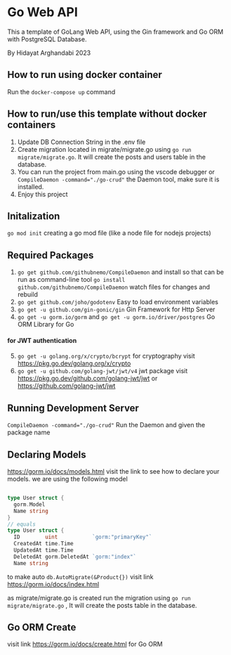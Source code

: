 # Go Web API

This a template of GoLang Web API, using the Gin framework and Go ORM with PostgreSQL Database.

By Hidayat Arghandabi 2023

## How to run using docker container

Run the `docker-compose up` command

## How to run/use this template without docker containers

1. Update DB Connection String in the .env file
2. Create migration located in migrate/migrate.go using `go run migrate/migrate.go`. It will create the posts and users table in the database.
3. You can run the project from main.go using the vscode debugger or `CompileDaemon -command="./go-crud"` the Daemon tool, make sure it is installed.
4. Enjoy this project

## Initalization

`go mod init` creating a go mod file (like a node file for nodejs projects)

## Required Packages

1.  `go get github.com/githubnemo/CompileDaemon` and install so that can be run as command-line tool `go install github.com/githubnemo/CompileDaemon` watch files for changes and rebuild
2.  `go get github.com/joho/godotenv` Easy to load environment variables
3.  `go get -u github.com/gin-gonic/gin` Gin Framework for Http Server
4.  `go get -u gorm.io/gorm` and `go get -u gorm.io/driver/postgres` Go ORM Library for Go

#### for JWT authentication

5. `go get -u golang.org/x/crypto/bcrypt` for cryptography visit https://pkg.go.dev/golang.org/x/crypto
6. `go get -u github.com/golang-jwt/jwt/v4` jwt package visit https://pkg.go.dev/github.com/golang-jwt/jwt or https://github.com/golang-jwt/jwt

## Running Development Server

`CompileDaemon -command="./go-crud"` Run the Daemon and given the package name

## Declaring Models

https://gorm.io/docs/models.html visit the link to see how to declare your models.
we are using the following model

```go

type User struct {
  gorm.Model
  Name string
}
// equals
type User struct {
  ID        uint           `gorm:"primaryKey"`
  CreatedAt time.Time
  UpdatedAt time.Time
  DeletedAt gorm.DeletedAt `gorm:"index"`
  Name string
```

to make auto `db.AutoMigrate(&Product{})` visit link https://gorm.io/docs/index.html

as migrate/migrate.go is created run the migration using
`go run migrate/migrate.go` , It will create the posts table in the database.

## Go ORM Create

visit link https://gorm.io/docs/create.html for Go ORM
